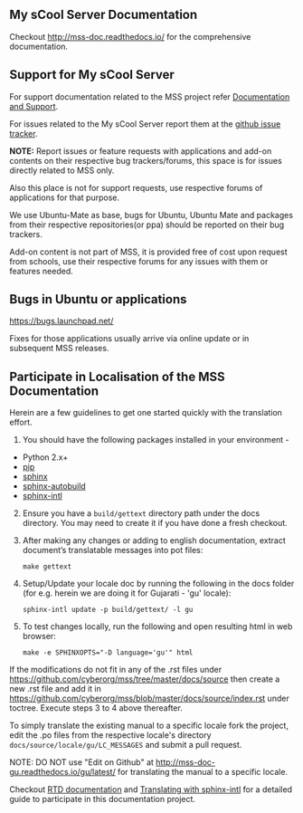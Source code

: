 My sCool Server Documentation
-----------------------------
Checkout http://mss-doc.readthedocs.io/ for the comprehensive documentation.

Support for My sCool Server
---------------------------
For support documentation related to the MSS project refer [Documentation and Support](http://mss-sb.readthedocs.io/gu/draft/08-Useful%20Documentation%20and%20Support.html).

For issues related to the My sCool Server report them at the [github issue tracker](https://github.com/cyberorg/myscoolserver/issues).

**NOTE:** Report issues or feature requests with applications and add-on contents on their respective bug trackers/forums, this space is for issues directly related to MSS only.

Also this place is not for support requests, use respective forums of applications for that purpose. 

We use Ubuntu-Mate as base, bugs for Ubuntu, Ubuntu Mate and packages from their respective repositories(or ppa) should be reported on their bug trackers.

Add-on content is not part of MSS, it is provided free of cost upon request from schools, use their respective forums for any issues with them or features needed.

Bugs in Ubuntu or applications
------------------------------
https://bugs.launchpad.net/

Fixes for those applications usually arrive via online update or in subsequent MSS releases.

Participate in Localisation of the MSS Documentation
---------------------------------------------------
Herein are a few guidelines to get one started quickly with the translation effort.

1. You should have the following packages installed in your environment -
 - Python 2.x+
 - [pip](https://pip.pypa.io/en/stable/installing/)
 - [sphinx](http://www.sphinx-doc.org/en/stable/tutorial.html#install-sphinx)
 - [sphinx-autobuild](https://pypi.python.org/pypi/sphinx-autobuild#installation)
 - [sphinx-intl](https://pypi.python.org/pypi/sphinx-intl#installation)

2. Ensure you have a `build/gettext` directory path under the docs directory. You may need to create it if you have done a fresh checkout.

3. After making any changes or adding to english documentation, extract document’s translatable messages into pot files:

	`make gettext`

4. Setup/Update your locale doc by running the following in the docs folder (for e.g. herein we are doing it for Gujarati - 'gu' locale):

    `sphinx-intl update -p build/gettext/ -l gu`

5. To test changes locally, run the following and open resulting html in web browser:

    `make -e SPHINXOPTS="-D language='gu'" html`

If the modifications do not fit in any of the .rst files under https://github.com/cyberorg/mss/tree/master/docs/source then create a new .rst file and add it in https://github.com/cyberorg/mss/blob/master/docs/source/index.rst under toctree. Execute steps 3 to 4 above thereafter.

To simply translate the existing manual to a specific locale fork the project, edit the .po files from the respective locale's directory `docs/source/locale/gu/LC_MESSAGES` and submit a pull request.

NOTE: DO NOT use "Edit on Github" at http://mss-doc-gu.readthedocs.io/gu/latest/ for translating the manual to a specific locale.

Checkout [RTD documentation](http://mss-doc.readthedocs.io/) and [Translating with sphinx-intl](http://www.sphinx-doc.org/en/stable/intl.html#translating-with-sphinx-intl) for a detailed guide to participate in this documentation project.
